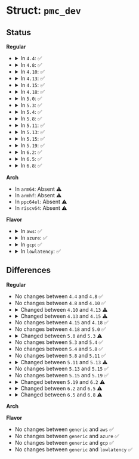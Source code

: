 # Struct: <code>pmc_dev</code>

## Status
<b>Regular</b>
<ul>
<li>
<details>
<summary>In <code>4.4</code>: ✅</summary>

```c
struct pmc_dev {
    u32 base_addr;
    void *regmap;
    const struct pmc_reg_map *map;
    struct dentry *dbgfs_dir;
    bool init;
};
```
</details>
</li>
<li>
<details>
<summary>In <code>4.8</code>: ✅</summary>

```c
struct pmc_dev {
    u32 base_addr;
    void *regmap;
    const struct pmc_reg_map *map;
    struct dentry *dbgfs_dir;
    bool init;
};
```
</details>
</li>
<li>
<details>
<summary>In <code>4.10</code>: ✅</summary>

```c
struct pmc_dev {
    u32 base_addr;
    void *regmap;
    const struct pmc_reg_map *map;
    struct dentry *dbgfs_dir;
    bool init;
};
```
</details>
</li>
<li>
<details>
<summary>In <code>4.13</code>: ✅</summary>

```c
struct pmc_dev {
    u32 base_addr;
    void *regbase;
    const struct pmc_reg_map *map;
    struct dentry *dbgfs_dir;
    bool has_slp_s0_res;
    int pmc_xram_read_bit;
    struct mutex lock;
};
```
</details>
</li>
<li>
<details>
<summary>In <code>4.15</code>: ✅</summary>

```c
struct pmc_dev {
    u32 base_addr;
    void *regbase;
    const struct pmc_reg_map *map;
    struct dentry *dbgfs_dir;
    int pmc_xram_read_bit;
    struct mutex lock;
};
```
</details>
</li>
<li>
<details>
<summary>In <code>4.18</code>: ✅</summary>

```c
struct pmc_dev {
    u32 base_addr;
    void *regbase;
    const struct pmc_reg_map *map;
    struct dentry *dbgfs_dir;
    int pmc_xram_read_bit;
    struct mutex lock;
};
```
</details>
</li>
<li>
<details>
<summary>In <code>5.0</code>: ✅</summary>

```c
struct pmc_dev {
    u32 base_addr;
    void *regbase;
    const struct pmc_reg_map *map;
    struct dentry *dbgfs_dir;
    int pmc_xram_read_bit;
    struct mutex lock;
};
```
</details>
</li>
<li>
<details>
<summary>In <code>5.3</code>: ✅</summary>

```c
struct pmc_dev {
    u32 base_addr;
    void *regbase;
    const struct pmc_reg_map *map;
    struct dentry *dbgfs_dir;
    int pmc_xram_read_bit;
    struct mutex lock;
    bool check_counters;
    u64 pc10_counter;
    u64 s0ix_counter;
};
```
</details>
</li>
<li>
<details>
<summary>In <code>5.4</code>: ✅</summary>

```c
struct pmc_dev {
    u32 base_addr;
    void *regbase;
    const struct pmc_reg_map *map;
    struct dentry *dbgfs_dir;
    int pmc_xram_read_bit;
    struct mutex lock;
    bool check_counters;
    u64 pc10_counter;
    u64 s0ix_counter;
};
```
</details>
</li>
<li>
<details>
<summary>In <code>5.8</code>: ✅</summary>

```c
struct pmc_dev {
    u32 base_addr;
    void *regbase;
    const struct pmc_reg_map *map;
    struct dentry *dbgfs_dir;
    int pmc_xram_read_bit;
    struct mutex lock;
    bool check_counters;
    u64 pc10_counter;
    u64 s0ix_counter;
};
```
</details>
</li>
<li>
<details>
<summary>In <code>5.11</code>: ✅</summary>

```c
struct pmc_dev {
    u32 base_addr;
    void *regbase;
    const struct pmc_reg_map *map;
    struct dentry *dbgfs_dir;
    int pmc_xram_read_bit;
    struct mutex lock;
    bool check_counters;
    u64 pc10_counter;
    u64 s0ix_counter;
};
```
</details>
</li>
<li>
<details>
<summary>In <code>5.13</code>: ✅</summary>

```c
struct pmc_dev {
    u32 base_addr;
    void *regbase;
    const struct pmc_reg_map *map;
    struct dentry *dbgfs_dir;
    int pmc_xram_read_bit;
    struct mutex lock;
    bool check_counters;
    u64 pc10_counter;
    u64 s0ix_counter;
    int num_lpm_modes;
    int lpm_en_modes[8];
    u32 *lpm_req_regs;
};
```
</details>
</li>
<li>
<details>
<summary>In <code>5.15</code>: ✅</summary>

```c
struct pmc_dev {
    u32 base_addr;
    void *regbase;
    const struct pmc_reg_map *map;
    struct dentry *dbgfs_dir;
    int pmc_xram_read_bit;
    struct mutex lock;
    bool check_counters;
    u64 pc10_counter;
    u64 s0ix_counter;
    int num_lpm_modes;
    int lpm_en_modes[8];
    u32 *lpm_req_regs;
};
```
</details>
</li>
<li>
<details>
<summary>In <code>5.19</code>: ✅</summary>

```c
struct pmc_dev {
    u32 base_addr;
    void *regbase;
    const struct pmc_reg_map *map;
    struct dentry *dbgfs_dir;
    int pmc_xram_read_bit;
    struct mutex lock;
    bool check_counters;
    u64 pc10_counter;
    u64 s0ix_counter;
    int num_lpm_modes;
    int lpm_en_modes[8];
    u32 *lpm_req_regs;
};
```
</details>
</li>
<li>
<details>
<summary>In <code>6.2</code>: ✅</summary>

```c
struct pmc_dev {
    u32 base_addr;
    void *regbase;
    const struct pmc_reg_map *map;
    struct dentry *dbgfs_dir;
    struct platform_device *pdev;
    int pmc_xram_read_bit;
    struct mutex lock;
    bool check_counters;
    u64 pc10_counter;
    u64 s0ix_counter;
    int num_lpm_modes;
    int lpm_en_modes[8];
    u32 *lpm_req_regs;
    void (*core_configure)(struct pmc_dev *);
};
```
</details>
</li>
<li>
<details>
<summary>In <code>6.5</code>: ✅</summary>

```c
struct pmc_dev {
    struct pmc * pmcs[3];
    struct dentry *dbgfs_dir;
    struct platform_device *pdev;
    struct pci_dev *ssram_pcidev;
    int pmc_xram_read_bit;
    struct mutex lock;
    u64 pc10_counter;
    u64 s0ix_counter;
    int num_lpm_modes;
    int lpm_en_modes[8];
    int (*resume)(struct pmc_dev *);
    bool has_die_c6;
    u32 die_c6_offset;
    struct telem_endpoint *punit_ep;
    struct pmc_info *regmap_list;
};
```
</details>
</li>
<li>
<details>
<summary>In <code>6.8</code>: ✅</summary>

```c
struct pmc_dev {
    u32 base_addr;
    void *regmap;
    const struct pmc_reg_map *map;
    struct dentry *dbgfs_dir;
    bool init;
};
```
</details>
</li>
</ul>
<b>Arch</b>
<ul>
<li>
In <code>arm64</code>: Absent ⚠️
</li>
<li>
In <code>armhf</code>: Absent ⚠️
</li>
<li>
In <code>ppc64el</code>: Absent ⚠️
</li>
<li>
In <code>riscv64</code>: Absent ⚠️
</li>
</ul>
<b>Flavor</b>
<ul>
<li>
<details>
<summary>In <code>aws</code>: ✅</summary>

```c
struct pmc_dev {
    u32 base_addr;
    void *regbase;
    const struct pmc_reg_map *map;
    struct dentry *dbgfs_dir;
    int pmc_xram_read_bit;
    struct mutex lock;
    bool check_counters;
    u64 pc10_counter;
    u64 s0ix_counter;
};
```
</details>
</li>
<li>
<details>
<summary>In <code>azure</code>: ✅</summary>

```c
struct pmc_dev {
    u32 base_addr;
    void *regbase;
    const struct pmc_reg_map *map;
    struct dentry *dbgfs_dir;
    int pmc_xram_read_bit;
    struct mutex lock;
    bool check_counters;
    u64 pc10_counter;
    u64 s0ix_counter;
};
```
</details>
</li>
<li>
<details>
<summary>In <code>gcp</code>: ✅</summary>

```c
struct pmc_dev {
    u32 base_addr;
    void *regbase;
    const struct pmc_reg_map *map;
    struct dentry *dbgfs_dir;
    int pmc_xram_read_bit;
    struct mutex lock;
    bool check_counters;
    u64 pc10_counter;
    u64 s0ix_counter;
};
```
</details>
</li>
<li>
<details>
<summary>In <code>lowlatency</code>: ✅</summary>

```c
struct pmc_dev {
    u32 base_addr;
    void *regbase;
    const struct pmc_reg_map *map;
    struct dentry *dbgfs_dir;
    int pmc_xram_read_bit;
    struct mutex lock;
    bool check_counters;
    u64 pc10_counter;
    u64 s0ix_counter;
};
```
</details>
</li>
</ul>

## Differences
<b>Regular</b>
<ul>
<li>
No changes between <code>4.4</code> and <code>4.8</code> ✅
</li>
<li>
No changes between <code>4.8</code> and <code>4.10</code> ✅
</li>
<li>
<details>
<summary>Changed between <code>4.10</code> and <code>4.13</code> ⚠️</summary>
<ul>
<li>
<b>Field added. </b>
<code>void *regbase</code>
</li>
<li>
<b>Field added. </b>
<code>bool has_slp_s0_res</code>
</li>
<li>
<b>Field added. </b>
<code>int pmc_xram_read_bit</code>
</li>
<li>
<b>Field added. </b>
<code>struct mutex lock</code>
</li>
<li>
<b>Field removed. </b>
<code>void *regmap</code>
</li>
<li>
<b>Field removed. </b>
<code>bool init</code>
</li>
</ul>
</details>
</li>
<li>
<details>
<summary>Changed between <code>4.13</code> and <code>4.15</code> ⚠️</summary>
<ul>
<li>
<b>Field removed. </b>
<code>bool has_slp_s0_res</code>
</li>
</ul>
</details>
</li>
<li>
No changes between <code>4.15</code> and <code>4.18</code> ✅
</li>
<li>
No changes between <code>4.18</code> and <code>5.0</code> ✅
</li>
<li>
<details>
<summary>Changed between <code>5.0</code> and <code>5.3</code> ⚠️</summary>
<ul>
<li>
<b>Field added. </b>
<code>bool check_counters</code>
</li>
<li>
<b>Field added. </b>
<code>u64 pc10_counter</code>
</li>
<li>
<b>Field added. </b>
<code>u64 s0ix_counter</code>
</li>
</ul>
</details>
</li>
<li>
No changes between <code>5.3</code> and <code>5.4</code> ✅
</li>
<li>
No changes between <code>5.4</code> and <code>5.8</code> ✅
</li>
<li>
No changes between <code>5.8</code> and <code>5.11</code> ✅
</li>
<li>
<details>
<summary>Changed between <code>5.11</code> and <code>5.13</code> ⚠️</summary>
<ul>
<li>
<b>Field added. </b>
<code>int num_lpm_modes</code>
</li>
<li>
<b>Field added. </b>
<code>int lpm_en_modes[8]</code>
</li>
<li>
<b>Field added. </b>
<code>u32 *lpm_req_regs</code>
</li>
</ul>
</details>
</li>
<li>
No changes between <code>5.13</code> and <code>5.15</code> ✅
</li>
<li>
No changes between <code>5.15</code> and <code>5.19</code> ✅
</li>
<li>
<details>
<summary>Changed between <code>5.19</code> and <code>6.2</code> ⚠️</summary>
<ul>
<li>
<b>Field added. </b>
<code>struct platform_device *pdev</code>
</li>
<li>
<b>Field added. </b>
<code>void (*core_configure)(struct pmc_dev *)</code>
</li>
</ul>
</details>
</li>
<li>
<details>
<summary>Changed between <code>6.2</code> and <code>6.5</code> ⚠️</summary>
<ul>
<li>
<b>Field added. </b>
<code>struct pmc * pmcs[3]</code>
</li>
<li>
<b>Field added. </b>
<code>struct pci_dev *ssram_pcidev</code>
</li>
<li>
<b>Field added. </b>
<code>int (*resume)(struct pmc_dev *)</code>
</li>
<li>
<b>Field added. </b>
<code>bool has_die_c6</code>
</li>
<li>
<b>Field added. </b>
<code>u32 die_c6_offset</code>
</li>
<li>
<b>Field added. </b>
<code>struct telem_endpoint *punit_ep</code>
</li>
<li>
<b>Field added. </b>
<code>struct pmc_info *regmap_list</code>
</li>
<li>
<b>Field removed. </b>
<code>u32 base_addr</code>
</li>
<li>
<b>Field removed. </b>
<code>void *regbase</code>
</li>
<li>
<b>Field removed. </b>
<code>const struct pmc_reg_map *map</code>
</li>
<li>
<b>Field removed. </b>
<code>bool check_counters</code>
</li>
<li>
<b>Field removed. </b>
<code>u32 *lpm_req_regs</code>
</li>
<li>
<b>Field removed. </b>
<code>void (*core_configure)(struct pmc_dev *)</code>
</li>
</ul>
</details>
</li>
<li>
<details>
<summary>Changed between <code>6.5</code> and <code>6.8</code> ⚠️</summary>
<ul>
<li>
<b>Field added. </b>
<code>u32 base_addr</code>
</li>
<li>
<b>Field added. </b>
<code>void *regmap</code>
</li>
<li>
<b>Field added. </b>
<code>const struct pmc_reg_map *map</code>
</li>
<li>
<b>Field added. </b>
<code>bool init</code>
</li>
<li>
<b>Field removed. </b>
<code>struct pmc * pmcs[3]</code>
</li>
<li>
<b>Field removed. </b>
<code>struct platform_device *pdev</code>
</li>
<li>
<b>Field removed. </b>
<code>struct pci_dev *ssram_pcidev</code>
</li>
<li>
<b>Field removed. </b>
<code>int pmc_xram_read_bit</code>
</li>
<li>
<b>Field removed. </b>
<code>struct mutex lock</code>
</li>
<li>
<b>Field removed. </b>
<code>u64 pc10_counter</code>
</li>
<li>
<b>Field removed. </b>
<code>u64 s0ix_counter</code>
</li>
<li>
<b>Field removed. </b>
<code>int num_lpm_modes</code>
</li>
<li>
<b>Field removed. </b>
<code>int lpm_en_modes[8]</code>
</li>
<li>
<b>Field removed. </b>
<code>int (*resume)(struct pmc_dev *)</code>
</li>
<li>
<b>Field removed. </b>
<code>bool has_die_c6</code>
</li>
<li>
<b>Field removed. </b>
<code>u32 die_c6_offset</code>
</li>
<li>
<b>Field removed. </b>
<code>struct telem_endpoint *punit_ep</code>
</li>
<li>
<b>Field removed. </b>
<code>struct pmc_info *regmap_list</code>
</li>
</ul>
</details>
</li>
</ul>
<b>Arch</b>
<ul>
</ul>
<b>Flavor</b>
<ul>
<li>
No changes between <code>generic</code> and <code>aws</code> ✅
</li>
<li>
No changes between <code>generic</code> and <code>azure</code> ✅
</li>
<li>
No changes between <code>generic</code> and <code>gcp</code> ✅
</li>
<li>
No changes between <code>generic</code> and <code>lowlatency</code> ✅
</li>
</ul>

